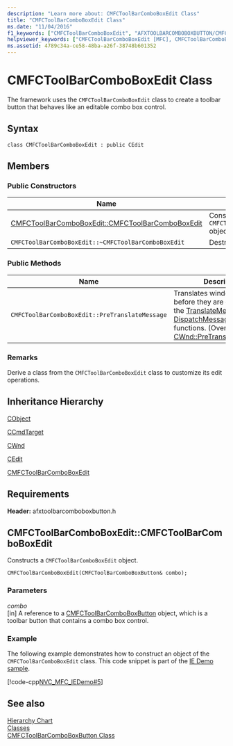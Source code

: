 ```yaml
---
description: "Learn more about: CMFCToolBarComboBoxEdit Class"
title: "CMFCToolBarComboBoxEdit Class"
ms.date: "11/04/2016"
f1_keywords: ["CMFCToolBarComboBoxEdit", "AFXTOOLBARCOMBOBOXBUTTON/CMFCToolBarComboBoxEdit", "AFXTOOLBARCOMBOBOXBUTTON/CMFCToolBarComboBoxEdit::CMFCToolBarComboBoxEdit"]
helpviewer_keywords: ["CMFCToolBarComboBoxEdit [MFC], CMFCToolBarComboBoxEdit"]
ms.assetid: 4789c34a-ce58-48ba-a26f-38748b601352
---
```

# CMFCToolBarComboBoxEdit Class

The framework uses the `CMFCToolBarComboBoxEdit` class to create a toolbar button that behaves like an editable combo box control.

## Syntax

```
class CMFCToolBarComboBoxEdit : public CEdit
```

## Members

### Public Constructors

|Name|Description|
|----------|-----------------|
|[CMFCToolBarComboBoxEdit::CMFCToolBarComboBoxEdit](#cmfctoolbarcomboboxedit)|Constructs a `CMFCToolBarComboBoxEdit` object.|
|`CMFCToolBarComboBoxEdit::~CMFCToolBarComboBoxEdit`|Destructor.|

### Public Methods

|Name|Description|
|----------|-----------------|
|`CMFCToolBarComboBoxEdit::PreTranslateMessage`|Translates window messages before they are dispatched to the [TranslateMessage](/windows/win32/api/winuser/nf-winuser-translatemessage) and [DispatchMessage](/windows/win32/api/winuser/nf-winuser-dispatchmessage) Windows functions. (Overrides [CWnd::PreTranslateMessage](../../mfc/reference/cwnd-class.md#pretranslatemessage).)|

### Remarks

Derive a class from the `CMFCToolBarComboBoxEdit` class to customize its edit operations.

## Inheritance Hierarchy

[CObject](../../mfc/reference/cobject-class.md)

[CCmdTarget](../../mfc/reference/ccmdtarget-class.md)

[CWnd](../../mfc/reference/cwnd-class.md)

[CEdit](../../mfc/reference/cedit-class.md)

[CMFCToolBarComboBoxEdit](../../mfc/reference/cmfctoolbarcomboboxedit-class.md)

## Requirements

**Header:** afxtoolbarcomboboxbutton.h

## <a name="cmfctoolbarcomboboxedit"></a> CMFCToolBarComboBoxEdit::CMFCToolBarComboBoxEdit

Constructs a `CMFCToolBarComboBoxEdit` object.

```
CMFCToolBarComboBoxEdit(CMFCToolBarComboBoxButton& combo);
```

### Parameters

*combo*<br/>
[in] A reference to a [CMFCToolBarComboBoxButton](../../mfc/reference/cmfctoolbarcomboboxbutton-class.md) object, which is a toolbar button that contains a combo box control.

### Example

The following example demonstrates how to construct an object of the `CMFCToolBarComboBoxEdit` class. This code snippet is part of the [IE Demo sample](../../overview/visual-cpp-samples.md).

[!code-cpp[NVC_MFC_IEDemo#5](../../mfc/reference/codesnippet/cpp/cmfctoolbarcomboboxedit-class_1.cpp)]

## See also

[Hierarchy Chart](../../mfc/hierarchy-chart.md)<br/>
[Classes](../../mfc/reference/mfc-classes.md)<br/>
[CMFCToolBarComboBoxButton Class](../../mfc/reference/cmfctoolbarcomboboxbutton-class.md)

